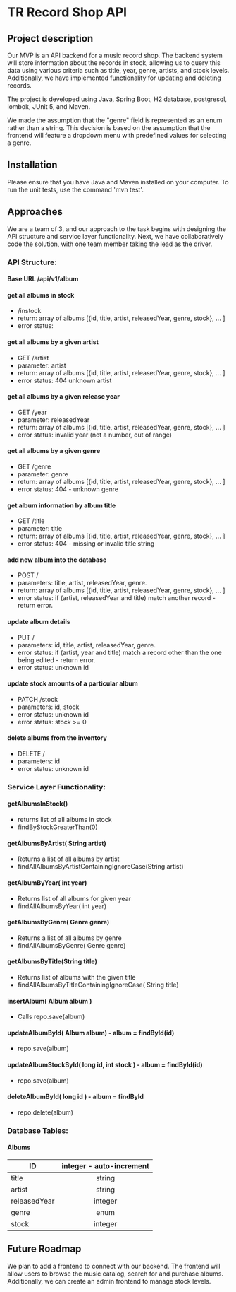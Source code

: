# TR Record Shop API

## Project description

Our MVP is an API backend for a music record shop. The backend system will store information about the records in stock, allowing us to query this data using various criteria such as title, year, genre, artists, and stock levels. Additionally, we have implemented functionality for updating and deleting records.

The project is developed using Java, Spring Boot, H2 database, postgresql, lombok, JUnit 5, and Maven.

We made the assumption that the "genre" field is represented as an enum rather than a string. This decision is based on the assumption that the frontend will feature a dropdown menu with predefined values for selecting a genre.

## Installation

Please ensure that you have Java and Maven installed on your computer. To run the unit tests, use the command 'mvn test'.

## Approaches

We are a team of 3, and our approach to the task begins with designing the API structure and service layer functionality. Next, we have collaboratively code the solution, with one team member taking the lead as the driver.

### API Structure:

#### Base URL /api/v1/album

#### get all albums in stock
* /instock
* return: array of albums [{id, title, artist, releasedYear, genre, stock}, ... ]
* error status:


#### get all albums by a given artist
* GET /artist
* parameter: artist
* return: array of albums [{id, title, artist, releasedYear, genre, stock}, ... ]
* error status: 404 unknown artist


#### get all albums by a given release year
* GET /year
* parameter: releasedYear
* return: array of albums [{id, title, artist, releasedYear, genre, stock}, ... ]
* error status: invalid year (not a number, out of range)


#### get all albums by a given genre
* GET /genre
* parameter: genre
* return: array of albums [{id, title, artist, releasedYear, genre, stock}, ... ]
* error status: 404 - unknown genre


#### get album information by album title
* GET /title
* parameter: title
* return: array of albums [{id, title, artist, releasedYear, genre, stock}, ... ]
* error status: 404 - missing or invalid title string


#### add new album into the database
* POST /
* parameters: title, artist, releasedYear, genre.
* return: array of albums [{id, title, artist, releasedYear, genre, stock}, ... ]
* error status: if (artist, releasedYear and title) match another record - return error.


#### update album details
* PUT /
* parameters: id, title, artist, releasedYear, genre.
* error status: if (artist, year and title) match a record other than the one being edited - return error.
* error status: unknown id


#### update stock amounts of a particular album
* PATCH /stock
* parameters: id, stock
* error status: unknown id
* error status: stock >= 0


#### delete albums from the inventory
* DELETE /
* parameters: id
* error status: unknown id

### Service Layer Functionality:


#### getAlbumsInStock()
- returns list of all albums in stock 
- findByStockGreaterThan(0)

#### getAlbumsByArtist( String artist)
- Returns a list of all albums by artist
- findAllAlbumsByArtistContainingIgnoreCase(String artist)

#### getAlbumByYear( int year)
- Returns list of all albums for given year
- findAllAlbumsByYear( int year)

#### getAlbumsByGenre( Genre genre)
- Returns a list of all albums by genre
- findAllAlbumsByGenre( Genre genre)

#### getAlbumsByTitle(String title)
- Returns list of albums with the given title
- findAllAlbumsByTitleContainingIgnoreCase( String title)

#### insertAlbum( Album album )
- Calls repo.save(album)

#### updateAlbumById( Album album) - album = findById(id)
- repo.save(album)

#### updateAlbumStockById( long id, int stock ) - album = findById(id)
- repo.save(album)

#### deleteAlbumById( long id ) - album = findById
- repo.delete(album)

### Database Tables:

#### Albums

| ID           | integer - auto-increment | 
|--------------|:------------------------:| 
| title        |          string          | 
| artist       |          string          | 
| releasedYear |         integer          | 
| genre        |           enum           | 
| stock        |         integer          | 

## Future Roadmap

We plan to add a frontend to connect with our backend. The frontend will allow users to browse the music catalog, search for and purchase albums. Additionally, we can create an admin frontend to manage stock levels.